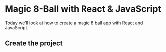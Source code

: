 # Magic 8-Ball with React & JavaScript

Today we’ll look at how to create a magic 8 ball app with React and JavaScript.

## Create the project

